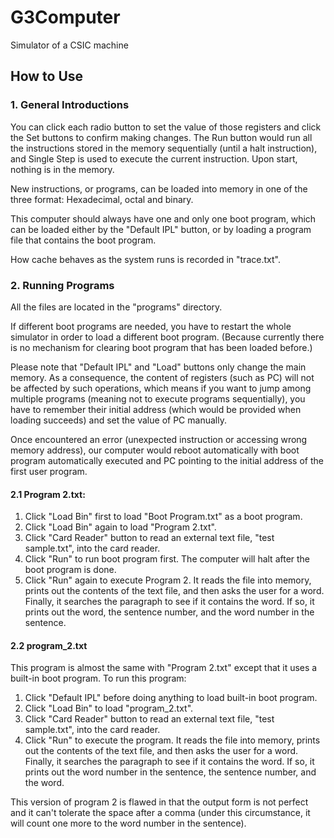 # G3Computer
Simulator of a CSIC machine

## How to Use

### 1. General Introductions  

You can click each radio button to set the value of those registers and click the Set buttons to confirm making changes. The Run button would run all the instructions stored in the memory sequentially (until a halt instruction), and Single Step is used to execute the current instruction. Upon start, nothing is in the memory.

New instructions, or programs, can be loaded into memory in one of the three format: Hexadecimal, octal and binary.

This computer should always have one and only one boot program, which can be loaded either by the "Default IPL" button, or by loading a program file that contains the boot program.

How cache behaves as the system runs is recorded in "trace.txt".

### 2. Running Programs  

All the files are located in the "programs" directory.

If different boot programs are needed, you have to restart the whole simulator in order to load a different boot program. (Because currently there is no mechanism for clearing boot program that has been loaded before.)

Please note that "Default IPL" and "Load" buttons only change the main memory. As a consequence, the content of registers (such as PC) will not be affected by such operations, which means if you want to jump among multiple programs (meaning not to execute programs sequentially), you have to remember their initial address (which would be provided when loading succeeds) and set the value of PC manually.

Once encountered an error (unexpected instruction or accessing wrong memory address), our computer would reboot automatically with boot program automatically executed and PC pointing to the initial address of the first user program.

#### 2.1 Program 2.txt:  

1) Click "Load Bin" first to load "Boot Program.txt" as a boot program.  
2) Click "Load Bin" again to load "Program 2.txt".  
3) Click "Card Reader" button to read an external text file, "test sample.txt", into the card reader.  
4) Click "Run" to run boot program first. The computer will halt after the boot program is done.  
5) Click "Run" again to execute Program 2. It reads the file into memory, prints out the contents of the text file, and then asks the user for a word. Finally, it searches the paragraph to see if it contains the word. If so, it prints out the word, the sentence number, and the word number in the sentence.

#### 2.2 program_2.txt  

This program is almost the same with "Program 2.txt" except that it uses a built-in boot program. To run this program:  
1) Click "Default IPL" before doing anything to load built-in boot program.  
2) Click "Load Bin" to load "program_2.txt".  
3) Click "Card Reader" button to read an external text file, "test sample.txt", into the card reader.  
4) Click "Run" to execute the program. It reads the file into memory, prints out the contents of the text file, and then asks the user for a word. Finally, it searches the paragraph to see if it contains the word. If so, it prints out the word number in the sentence, the sentence number, and the word.

This version of program 2 is flawed in that the output form is not perfect and it can't tolerate the space after a comma (under this circumstance, it will count one more to the word number in the sentence).
